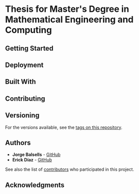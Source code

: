 # Thesis for Master's Degree in Mathematical Engineering and Computing


## Getting Started

## Deployment

## Built With

## Contributing


## Versioning

For the versions available, see the [tags on this repository](https://github.com/ErickDiaz/tesis_master_ingmate/tags). 

## Authors

* **Jorge Balsells** - [GitHub](https://github.com/JBalsells)
* **Erick Díaz** - [GitHub](https://github.com/ErickDiaz)

See also the list of [contributors](https://github.com/your/project/contributors) who participated in this project.

<!--- ## License -->

<!--- This project is licensed under the MIT License - see the [LICENSE.md](LICENSE.md) file for details -->

## Acknowledgments

